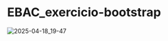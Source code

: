 # EBAC_exercicio-bootstrap
![2025-04-18_19-47](https://github.com/user-attachments/assets/402c6be4-dfc9-4d1b-a7b1-fb3aabda7dd8)
